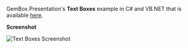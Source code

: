 GemBox.Presentation's **Text Boxes** example in C# and VB.NET that is available [here](https://www.gemboxsoftware.com/presentation/examples/powerpoint-textboxes/404).

**Screenshot**

![Text Boxes Screenshot](https://www.gemboxsoftware.com/Presentation/Examples/Content/BasicFeatures/TextBoxes/TextBoxes.png)